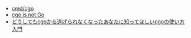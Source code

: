 - [cmd/cgo](https://pkg.go.dev/cmd/cgo)
- [cgo is not Go](https://dave.cheney.net/2016/01/18/cgo-is-not-go)
- [どうしてもcgoから逃げられなくなったあなたに知ってほしいcgoの使い方入門](https://gocon.jp/2023/sessions/B7-L/)
